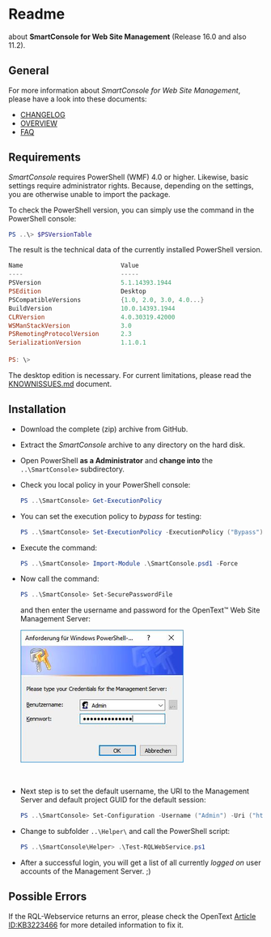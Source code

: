# Readme

about **SmartConsole for Web Site Management** (Release 16.0 and also 11.2).



## General

For more information about *SmartConsole for Web Site Management*, please have a look into these documents:

- [CHANGELOG](CHANGELOG.md)
- [OVERVIEW](Wiki/OVERVIEW.md)
- [FAQ](Wiki/FAQ.md)




## Requirements

*SmartConsole* requires PowerShell (WMF) 4.0 or higher. Likewise, basic settings require administrator rights. Because, depending on the settings, you are otherwise unable to import the package.

To check the PowerShell version, you can simply use the command in the PowerShell console:

```powershell
PS ..\> $PSVersionTable
```

The result is the technical data of the currently installed PowerShell version.

```powershell
Name                           Value
----                           -----
PSVersion                      5.1.14393.1944
PSEdition                      Desktop
PSCompatibleVersions           {1.0, 2.0, 3.0, 4.0...}
BuildVersion                   10.0.14393.1944
CLRVersion                     4.0.30319.42000
WSManStackVersion              3.0
PSRemotingProtocolVersion      2.3
SerializationVersion           1.1.0.1

PS: \> 
```

The desktop edition is necessary. For current limitations, please read the [KNOWNISSUES.md](Wiki/KNOWNISSUES.md) document.




## Installation

- Download the complete (zip) archive from GitHub.

- Extract the *SmartConsole* archive to any directory on the hard disk.

- Open PowerShell **as a Administrator** and **change into** the `..\SmartConsole>` subdirectory.

- Check you local policy in your PowerShell console:

   ```powershell
   PS ..\SmartConsole> Get-ExecutionPolicy
   ```

- You can set the execution policy to *bypass* for testing:

   ```powershell
   PS ..\SmartConsole> Set-ExecutionPolicy -ExecutionPolicy ("Bypass") -Force
   ```

- Execute the command:

   ```powershell
   PS ..\SmartConsole> Import-Module .\SmartConsole.psd1 -Force
   ```

- Now call the command:

   ```powershell
   PS ..\SmartConsole> Set-SecurePasswordFile
   ```

   and then enter the username and password for the OpenText™ Web Site Management Server:
   ​

   ![Screenshot of the Credentials input](Wiki/Images/screenshot-set-securepasswordfile-01.jpg)

   ​

- Next step is to set the default username, the URI to the Management Server and default project GUID for the default session:

   ```powershell
   PS ..\SmartConsole> Set-Configuration -Username ("Admin") -Uri ("https://localhost/CMS/WebService/RqlWebService.svc?WSDL") -ProjectGUID ("7C503F8E943E4E6CACE63B2DEB82BBF4")
   ```

- Change to subfolder `..\Helper\` and call the PowerShell script:

   ```powershell
   PS ..\SmartConsole\Helper> .\Test-RQLWebService.ps1
   ```

- After a successful login, you will get a list of all currently *logged on* user accounts of the Management Server. ;)




## Possible Errors

If the RQL-Webservice returns an error, please check the OpenText [Article ID:KB3223466](https://knowledge.opentext.com/knowledge/cs.dll/kcs/kbarticle/view/KB3223466) for more detailed information to fix it. 